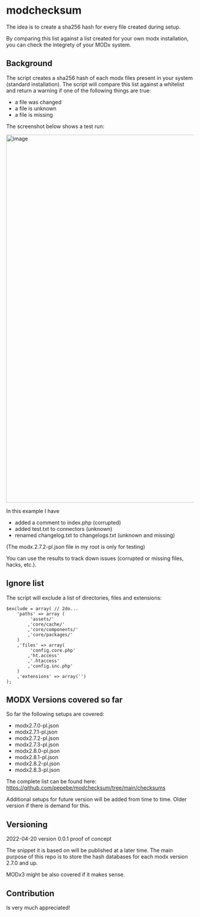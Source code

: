 # modchecksum

The idea is to create a sha256 hash for every file created during setup.

By comparing this list against a list created for your own modx installation, you can check the integrety of your MODx system.

## Background

The script creates a sha256 hash of each modx files present in your system (standard installation). The script will compare this list against a whitelist and return a warning if one of the following things are true:

* a file was changed 
* a file is unknown
* a file is missing

The screenshot below shows a test run:

<img width="988" alt="image" src="https://user-images.githubusercontent.com/667315/164215990-48deab7a-3e4d-469b-8a49-0a65f2597ee3.png">

In this example I have 

* added a comment to index.php (corrupted)
* added test.txt to connectors (unknown)
* renamed changelog.txt to changelogs.txt (unknown and missing)

(The modx.2.7.2-pl.json file in my root is only for testing)

You can use the results to track down issues (corrupted or missing files, hacks, etc.).

## Ignore list

The script will exclude a list of directories, files and extensions:

```
$exclude = array( // 2do...
    'paths' => array (
         'assets/'
        ,'core/cache/'
        ,'core/components/'
        ,'core/packages/'
    )
    ,'files' => array(
         'config.core.php'
        ,'ht.access'
        ,'.htaccess'
        ,'config.inc.php'
    )
    ,'extensions' => array('')
);
```

## MODX Versions covered so far

So far the following setups are covered:

* modx2.7.0-pl.json
* modx2.7.1-pl.json
* modx2.7.2-pl.json
* modx2.7.3-pl.json
* modx2.8.0-pl.json
* modx2.8.1-pl.json
* modx2.8.2-pl.json
* modx2.8.3-pl.json

The complete list can be found here: https://github.com/pepebe/modchecksum/tree/main/checksums

Additional setups for future version will be added from time to time. Older version if there is demand for this.

## Versioning

2022-04-20 version 0.0.1 proof of concept

The snippet it is based on will be published at a later time. The main purpose of this repo is to store the hash databases for each modx version 2.7.0 and up. 

MODx3 might be also covered if it makes sense.

## Contribution

Is very much appreciated!
